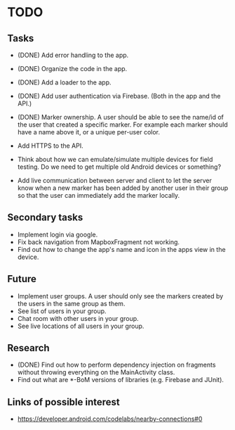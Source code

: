 # TODO

## Tasks

- (DONE) Add error handling to the app.
- (DONE) Organize the code in the app.
- (DONE) Add a loader to the app.
- (DONE) Add user authentication via Firebase. (Both in the app and the API.)
- (DONE) Marker ownership. A user should be able to see the name/id of the user that
  created a specific marker. For example each marker should have a name above it, or a unique
  per-user color.

- Add HTTPS to the API.

- Think about how we can emulate/simulate multiple devices for field testing. Do we need to get
  multiple old Android devices or something?
- Add live communication between server and client to let the server know when a new marker has been
  added by another user in their group so that the user can immediately add the marker locally.

## Secondary tasks

- Implement login via google.
- Fix back navigation from MapboxFragment not working.
- Find out how to change the app's name and icon in the apps view in the device.

## Future

- Implement user groups. A user should only see the markers created by the users in the same group
  as them.
- See list of users in your group.
- Chat room with other users in your group.
- See live locations of all users in your group.

## Research

- (DONE) Find out how to perform dependency injection on fragments without throwing everything on
  the MainActivity class.
- Find out what are *-BoM versions of libraries (e.g. Firebase and JUnit).

## Links of possible interest

- https://developer.android.com/codelabs/nearby-connections#0
